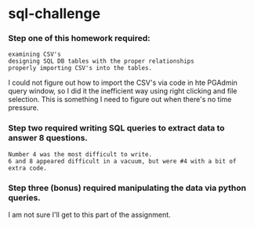# sql-challenge
 
### Step one of this homework required:
    examining CSV's
    designing SQL DB tables with the proper relationships
    properly importing CSV's into the tables.
    
I could not figure out how to import the CSV's via code in hte PGAdmin query window, so I did it the inefficient way using right clicking and file selection.  This is something I need to figure out when there's no time pressure.    

### Step two required writing SQL queries to extract data to answer 8 questions.
    Number 4 was the most difficult to write.  
    6 and 8 appeared difficult in a vacuum, but were #4 with a bit of extra code.

### Step three (bonus) required manipulating the data via python queries.  
I am not sure I'll get to this part of the assignment.
